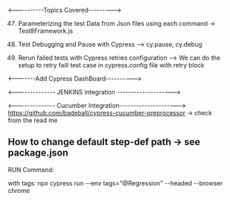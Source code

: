 <----------Topics Covered--------->

47. Parameterizing the test Data from Json files using each command -> Test8Framework.js

48. Test Debugging and Pause with Cypress --> cy.pause, cy.debug

49. Rerun failed tests with Cypress retries configuration --> We can do the setup to retry faill test case in cypress.config file with retry block

<-------Add Cypress DashBoard---------->

<-------------- JENKINS Integration -------------------->

<-------------- Cucumber Integration--------------------->
https://github.com/badeball/cypress-cucumber-preprocessor -> check from the read me

## How to change default step-def path -> see package.json

RUN Command:

with tags:
npx cypress run --env tags="@Regression" --headed --browser chrome
